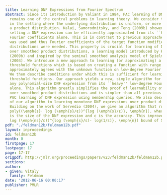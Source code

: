 ```yaml
---
title: Learning DNF Expressions from Fourier Spectrum
abstract: Since its introduction by Valiant in 1984, PAC learning of DNF expressions
  remains one of the central problems in learning theory. We consider this problem
  in the setting where the underlying distribution is uniform, or more generally,
  a product distribution. Kalai, Samorodnitsky, and Teng (2009b) showed that in this
  setting a DNF expression can be efficiently approximated from its ``heavy'' low-degree
  Fourier coefficients alone. This is in contrast to previous approaches where boosting
  was used and thus Fourier coefficients of the target function modified by various
  distributions were needed. This property is crucial for learning of DNF expressions
  over smoothed product distributions, a learning model introduced by Kalai et al.
  (2009b) and inspired by the seminal smoothed analysis model of Spielman and Teng
  (2004). We introduce a new approach to learning (or approximating) a polynomial
  threshold functions which is based on creating a function with range [-1, 1] that
  approximately agrees with the unknown function on low-degree Fourier coefficients.
  We then describe conditions under which this is sufficient for learning polynomial
  threshold functions. Our approach yields a new, simple algorithm for approximating
  any polynomial-size DNF expression from its ``heavy'' low-degree Fourier coefficients
  alone. This algorithm greatly simplifies the proof of learnability of DNF expressions
  over smoothed product distributions and is simpler than all previous algorithm for
  PAC learning of DNF expression using membership queries. We also describe an application
  of our algorithm to learning monotone DNF expressions over product distributions.
  Building on the work of Servedio (2004), we give an algorithm that runs in time
  poly((\emph{s}⋅ log (\emph{s}/ε))^{log (\emph{s}/ε)}, \emph{n}), where \emph{s}
  is the size of the DNF expression and ε is the accuracy. This improves on poly((\emph{s}⋅
  log (\emph{ns}/ε))^{log (\emph{s}/ε)⋅ log(1/ε)}, \emph{n}) bound of Servedio (2004).
pdf: "./feldman12b/feldman12b.pdf"
layout: inproceedings
id: feldman12b
month: 0
firstpage: 17
lastpage: 17
page: 17-17
origpdf: http://jmlr.org/proceedings/papers/v23/feldman12b/feldman12b.pdf
sections: 
author:
- given: Vitaly
  family: Feldman
date: '2012-06-16 00:00:17'
publisher: PMLR
---
```

